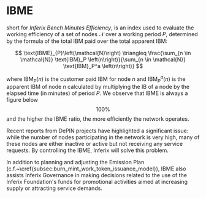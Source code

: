 # IBME

short for _Inferix Bench Minutes Efficiency_, is an index used to evaluate the working efficiency of a set of nodes $\mathcal{N}$ over a working period $P$, determined by the formula of the total IBM paid over the total apparent IBM:

$$
    \text{IBME}_{P}\left(\mathcal{N}\right) \triangleq \frac{\sum_{n \in \mathcal{N}} \text{IBM}_P \left(n\right)}{\sum_{n \in \mathcal{N}} \text{IBM}_P^a \left(n\right)}
$$

where $\text{IBM}_P \left(n\right)$ is the customer paid IBM for node $n$ and $\text{IBM}_P^a \left(n\right)$ is the apparent IBM of node $n$ calculated by multiplying the IB of a node by the elapsed time (in minutes) of period $P$. We observe that IBME is always a figure below $$100\%$$ and the higher the IBME ratio, the more efficiently the network operates.

Recent reports from DePIN projects have highlighted a significant issue: while the number of nodes participating in the network is very high, many of these nodes are either inactive or active but not receiving any service requests. By controlling the IBME, Inferix will solve this problem.

In addition to planning and adjusting the Emission Plan (c.f.~\cref{subsec:burn_mint_work_token_issuance_model}), IBME also assists Inferix Governance in making decisions related to the use of the Inferix Foundation's funds for promotional activities aimed at increasing supply or attracting service demands.